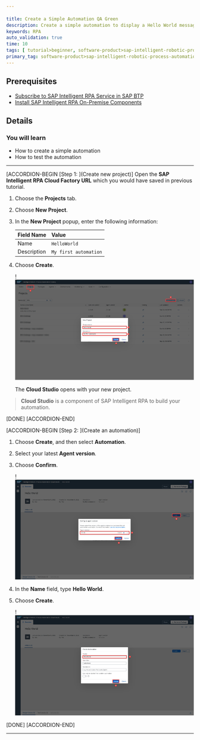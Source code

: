 ```yaml
---

title: Create a Simple Automation QA Green
description: Create a simple automation to display a Hello World message, to test if the automation setup was successful.
keywords: RPA
auto_validation: true
time: 10
tags: [ tutorial>beginner, software-product>sap-intelligent-robotic-process-automation, tutorial>license]
primary_tag: software-product>sap-intelligent-robotic-process-automation
---
```

## Prerequisites
- [Subscribe to SAP Intelligent RPA Service in SAP BTP](irpa-setup-1-booster-subscription)
- [Install SAP Intelligent RPA On-Premise Components](irpa-setup-2-onpremise-installation)

## Details
### You will learn
- How to create a simple automation
- How to test the automation

---

[ACCORDION-BEGIN [Step 1: ](Create new project)]
Open the **SAP Intelligent RPA Cloud Factory URL** which you would have saved in previous tutorial.

1. Choose the **Projects** tab.

2. Choose **New Project**.

3. In the **New Project** popup, enter the following information:

    |  Field Name     | Value
    |  :------------- | :-------------
    |  Name           | `HelloWorld`
    |  Description    | `My first automation`

4. Choose **Create**.

    !![Set up a new project](new-project.png)

    The **Cloud Studio** opens with your new project.

> **Cloud Studio** is a component of SAP Intelligent RPA to build your automation.

[DONE]
[ACCORDION-END]

[ACCORDION-BEGIN [Step 2: ](Create an automation)]
1. Choose **Create**, and then select **Automation**.

2. Select your latest **Agent version**.

3. Choose **Confirm**.

    !![Set up an automation](set-up-automation.png)

4. In the **Name** field, type **Hello World**.

5. Choose **Create**.

    !![Create automation](automation.png)

[DONE]
[ACCORDION-END]

---
